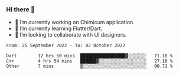 ### Hi there 👋

<!--
**devcat37/devcat37** is a ✨ _special_ ✨ repository because its `README.md` (this file) appears on your GitHub profile.-->


- 🔭 I’m currently working on Chimicum application.
- 🌱 I’m currently learning Flutter/Dart.
- 👯 I’m looking to collaborate with UI designers.
<!-- - 🤔 I’m looking for help with ... -->

<!--START_SECTION:waka-->

```text
From: 25 September 2022 - To: 02 October 2022

Dart        12 hrs 50 mins  █████████████████▓░░░░░░░   71.18 %
C++         4 hrs 54 mins   ██████▓░░░░░░░░░░░░░░░░░░   27.16 %
Other       7 mins          ▒░░░░░░░░░░░░░░░░░░░░░░░░   00.72 %
```

<!--END_SECTION:waka-->
